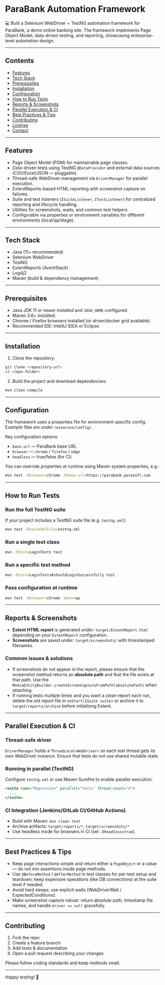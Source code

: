 # ParaBank Automation Framework
💻 Built a Selenium WebDriver + TestNG automation framework for ParaBank, a demo online banking site. The framework implements Page Object Model, data-driven testing, and reporting, showcasing enterprise-level automation design.

---

## Contents

* [Features](#features)
* [Tech Stack](#tech-stack)
* [Prerequisites](#prerequisites)
* [Installation](#installation)
* [Configuration](#configuration)
* [How to Run Tests](#how-to-run-tests)
* [Reports & Screenshots](#reports--screenshots)
* [Parallel Execution & CI](#parallel-execution--ci)
* [Best Practices & Tips](#best-practices--tips)
* [Contributing](#contributing)
* [License](#license)
* [Contact](#contact)

---

## Features

* Page Object Model (POM) for maintainable page classes.
* Data-driven tests using TestNG `@DataProvider` and external data sources (CSV/Excel/JSON — pluggable).
* Thread-safe WebDriver management via `DriverManager` for parallel execution.
* ExtentReports-based HTML reporting with screenshot capture on failures.
* Suite and test listeners (`ISuiteListener`, `ITestListener`) for centralized reporting and lifecycle handling.
* Utilities for screenshots, waits, and common test helpers.
* Configurable via properties or environment variables for different environments (local/qa/stage).

---

## Tech Stack

* Java (11+ recommended)
* Selenium WebDriver
* TestNG
* ExtentReports (AventStack)
* Log4j2
* Maven (build & dependency management)

---

## Prerequisites

* Java JDK 11 or newer installed and `JAVA_HOME` configured.
* Maven 3.6+ installed.
* Chrome / Firefox browsers installed (or driver/docker grid available).
* Recommended IDE: IntelliJ IDEA or Eclipse.

---

## Installation

1. Clone the repository:

```bash
git clone <repository-url>
cd <repo-folder>
```

2. Build the project and download dependencies:

```bash
mvn clean compile
```

---

## Configuration

The framework uses a properties file for environment-specific config. Example files are under `resources/config/`.

Key configuration options:

* `base.url` — ParaBank base URL
* `browser` — `chrome` / `firefox` / `edge`
* `headless` — true/false (for CI)

You can override properties at runtime using Maven system properties, e.g.:

```bash
mvn test -Dbrowser=chrome -Dbase.url=https://parabank.parasoft.com
```

---

## How to Run Tests

### Run the full TestNG suite

If your project includes a TestNG suite file (e.g. `testng.xml`):

```bash
mvn test -DsuiteXmlFile=testng.xml
```

### Run a single test class

```bash
mvn -Dtest=LoginTests test
```

### Run a specific test method

```bash
mvn -Dtest=LoginTests#shouldLoginSuccessfully test
```

### Pass configuration at runtime

```bash
mvn test -Dbrowser=chrome -Denv=qa
```

---

## Reports & Screenshots

* **Extent HTML report** is generated under: `target/ExtentReport.html` depending on your `ExtentReport` configuration.
* **Screenshots** are saved under: `target/screenshots/` with timestamped filenames.

### Common issues & solutions

* If screenshots do not appear in the report, please ensure that the screenshot method returns an **absolute path** and that the file exists at that path. Use the `MediaEntityBuilder.createScreenCaptureFromPath(absolutePath)` when attaching.
* If running tests multiple times and you want a clean report each run, delete the old report file in `onStart(ISuite suite)` or archive it to `target/reports/archive` before initialising Extent.

---

## Parallel Execution & CI

### Thread-safe driver

`DriverManager` holds a `ThreadLocal<WebDriver>` so each test thread gets its own WebDriver instance. Ensure that tests do not use shared mutable state.

### Running in parallel (TestNG)

Configure `testng.xml` or use Maven Surefire to enable parallel execution:

```xml
<suite name="Regression" parallel="tests" thread-count="4">
  ...
</suite>
```

### CI Integration (Jenkins/GitLab CI/GitHub Actions)

* Build with Maven: `mvn clean test`
* Archive artifacts: `target/reports/*`, `target/screenshots/*`
* Use headless mode for browsers in CI (set `-Dheadless=true`).

---

## Best Practices & Tips

* Keep page interactions simple and return either a `PageObject` or a value — do not mix assertions inside page methods.
* Use `@BeforeMethod` / `@AfterMethod` in test classes for per-test setup and teardown; keep expensive operations (like DB connections) at the suite level if needed.
* Avoid hard sleeps; use explicit waits (WebDriverWait / ExpectedConditions).
* Make screenshot capture robust: return absolute path, timestamp file names, and handle `driver == null` gracefully.

---

## Contributing

1. Fork the repo
2. Create a feature branch
3. Add tests & documentation
4. Open a pull request describing your changes

Please follow coding standards and keep methods small.

---

*Happy testing!* 🚀


